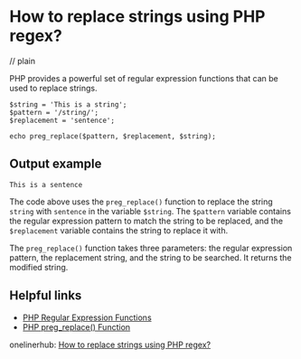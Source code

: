 # How to replace strings using PHP regex?
// plain

PHP provides a powerful set of regular expression functions that can be used to replace strings.

```
$string = 'This is a string';
$pattern = '/string/';
$replacement = 'sentence';

echo preg_replace($pattern, $replacement, $string);
```

## Output example

```
This is a sentence
```

The code above uses the `preg_replace()` function to replace the string `string` with `sentence` in the variable `$string`. The `$pattern` variable contains the regular expression pattern to match the string to be replaced, and the `$replacement` variable contains the string to replace it with.

The `preg_replace()` function takes three parameters: the regular expression pattern, the replacement string, and the string to be searched. It returns the modified string.

## Helpful links

- [PHP Regular Expression Functions](https://www.php.net/manual/en/ref.regex.php)
- [PHP preg_replace() Function](https://www.w3schools.com/php/func_preg_replace.asp)

onelinerhub: [How to replace strings using PHP regex?](https://onelinerhub.com/php-regex/how-to-replace-strings-using-php-regex)